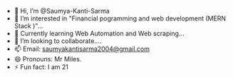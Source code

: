 - 👋 Hi, I’m @Saumya-Kanti-Sarma
- 👀 I’m interested in "Financial pogramming and web development (MERN Stack )"...
- 🌱 Currently learning Web Automation and Web scraping...
- 💞️ I’m looking to collaborate....
- 📫 Email: saumyakantisarma2004@gmail.com
- 😄 Pronouns: Mr Miles.
- ⚡ Fun fact: I am 21 

<!---
Saumya-Kanti-Sarma/Saumya-Kanti-Sarma is a ✨ special ✨ repository because its `README.md` (this file) appears on your GitHub profile.
You can click the Preview link to take a look at your changes.
--->
